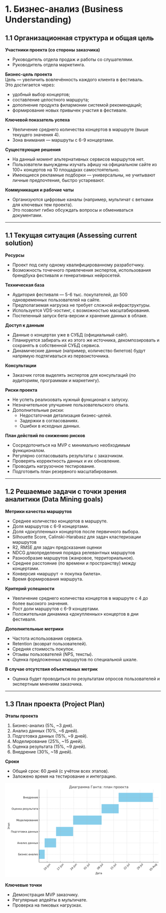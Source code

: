
# 1. Бизнес-анализ (Business Understanding)

## 1.1 Организационная структура и общая цель

**Участники проекта (со стороны заказчика)**  
- Руководитель отдела продаж и работы со слушателями.  
- Руководитель отдела маркетинга.

**Бизнес-цель проекта**  
Цель — увеличить вовлечённость каждого клиента в фестиваль.  
Это достигается через:  
- удобный выбор концертов;
- составление целостного маршрута;
- дополнение продукта филармонии системой рекомендаций;
- формирование новых привычек участия в фестивале.

**Ключевой показатель успеха**  
- Увеличение среднего количества концертов в маршруте (выше текущего значения 4).  
- Зона внимания — маршруты с 6-9 концертами.

**Существующие решения**  
- На данный момент альтернативных сервисов маршрутов нет.  
- Пользователи вынуждены изучать афишу на официальном сайте из 100+ концертов на 10 площадках самостоятельно.  
- Имеющиеся рекламные подборки — универсальны, не учитывают личные предпочтения, быстро устаревают.

**Коммуникация и рабочие чаты**  
- Организуются цифровые каналы (например, мультичат с ветками для ключевых тем проекта).  
- Это позволит гибко обсуждать вопросы и обмениваться документами.

---

## 1.1 Текущая ситуация (Assessing current solution)

**Ресурсы**  
- Проект под силу одному квалифицированному разработчику.  
- Возможность точечного привлечения экспертов, использования брендбука фестиваля и генеративных нейросетей.

**Техническая база**  
- Аудитория фестиваля — 5-6 тыс. покупателей, до 500 одновременных пользователей на сайте.  
- Предполагаемая нагрузка не требует сложной инфраструктуры.  
- Используется VDS-хостинг, с возможностью масштабирования.  
- Постепенный запуск бета-версии и хранение данных в облаке.

**Доступ к данным**  
- Данные о концертах уже в СУБД (официальный сайт).  
- Планируется забирать их из этого же источника, декомпозировать и сохранять в собственной СУБД сервиса.  
- Динамические данные (например, количество билетов) будут напрямую подтягиваться из первоисточника.

**Консультации**  
- Заказчик готов выделять экспертов для консультаций (по аудиториям, программам и маркетингу).

**Риски проекта**  
- Не успеть реализовать нужный функционал к запуску.  
- Незначительное улучшение пользовательского опыта.  
- Дополнительные риски:  
  - Недостаточная детализация бизнес-целей.  
  - Задержки в согласованиях.  
  - Ошибки в исходных данных.

**План действий по снижению рисков**  
- Сосредоточиться на MVP с минимально необходимым функционалом.  
- Регулярно согласовывать результаты с заказчиком.  
- Проверять корректность данных и их обновление.  
- Проводить нагрузочное тестирование.  
- Подготовить план резервного масштабирования.

---

## 1.2 Решаемые задачи с точки зрения аналитики (Data Mining goals)

**Метрики качества маршрутов**  
- Среднее количество концертов в маршруте.  
- Доля маршрутов с 6-9 концертами.  
- Доля «докупленных» концертов после первичного выбора.  
- Silhouette Score, Calinski-Harabasz для задач кластеризации маршрутов
- R2, RMSE для задач предсказания оценки
- NDCG дляопределения порядка релевантных маршрутов
- Разнообразие маршрутов (жанровое, территориальное).  
- Среднее расстояние (по времени и пространству) между концертами.  
- Конверсия «маршрут → покупка билета».  
- Время формирования маршрута.

**Критерий успешности**  
- Увеличение среднего количества концертов в маршруте с 4 до более высокого значения.  
- Рост доли маршрутов с 6-9 концертами.  
- Положительная динамика «докупленных» концертов в дни фестиваля.

**Дополнительные метрики**  
- Частота использования сервиса.  
- Retention (возврат пользователей).  
- Средняя стоимость покупок.  
- Отзывы пользователей (NPS, тексты).
- Оценка предложенных маршрутов по специальной шкале.

**В случае отсутствия объективных метрик**  
- Оценка будет проводиться по результатам опросов пользователей и экспертным мнениям заказчика.

---

## 1.3 План проекта (Project Plan)

**Этапы проекта**  
1. Бизнес-анализ (5%, ~3 дня).  
2. Анализ данных (10%, ~6 дней).  
3. Подготовка данных (15%, ~9 дней).  
4. Моделирование (25%, ~15 дней).  
5. Оценка результата (15%, ~9 дней).  
6. Внедрение (30%, ~18 дней).

**Сроки**  
- Общий срок: 60 дней (с учётом всех этапов).  
- Заложено время на тестирование и интеграцию.

![Диаграмма Ганта](project_gantt_chart.png)

**Ключевые точки**  
- Демонстрация MVP заказчику.  
- Регулярные апдейты в мультичате.  
- Проверка на пиковых нагрузках.

